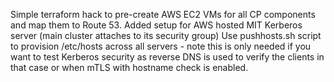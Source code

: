 Simple terraform hack to pre-create AWS EC2 VMs for all CP components and map them to Route 53.
Added setup for AWS hosted MIT Kerberos server (main cluster attaches to its security group)
Use pushhosts.sh script to provision /etc/hosts across all servers - note this is only needed if you 
want to test Kerberos security as reverse DNS is used to verify the clients in that case or when mTLS with hostname check is enabled.
